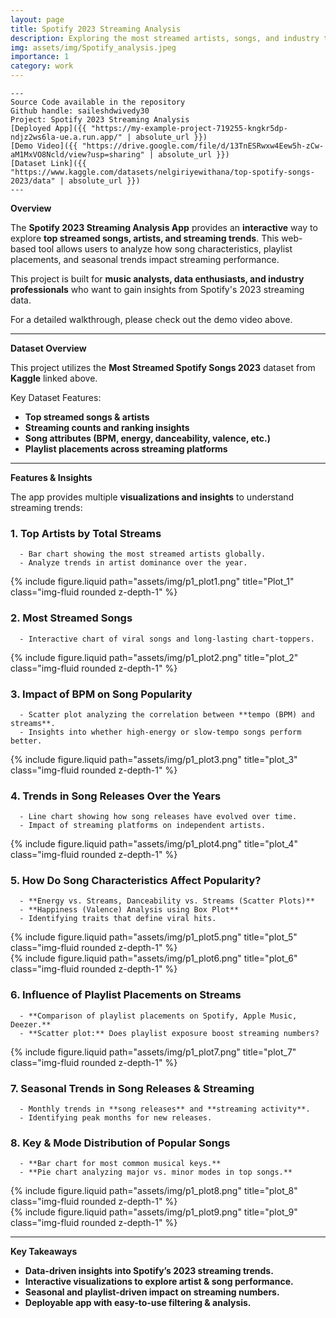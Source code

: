 ```yaml
---
layout: page
title: Spotify 2023 Streaming Analysis
description: Exploring the most streamed artists, songs, and industry trends of 2023 through interactive data visualization.
img: assets/img/Spotify_analysis.jpeg
importance: 1
category: work
---
```


    ---
    Source Code available in the repository
    Github handle: saileshdwivedy30
    Project: Spotify 2023 Streaming Analysis
    [Deployed App]({{ "https://my-example-project-719255-kngkr5dp-ndjz2ws6la-ue.a.run.app/" | absolute_url }})  
    [Demo Video]({{ "https://drive.google.com/file/d/13TnESRwxw4Eew5h-zCw-aM1MxVO8Ncld/view?usp=sharing" | absolute_url }})  
    [Dataset Link]({{ "https://www.kaggle.com/datasets/nelgiriyewithana/top-spotify-songs-2023/data" | absolute_url }})    
    ---

**Overview**

The **Spotify 2023 Streaming Analysis App** provides an **interactive** way to explore **top streamed songs, artists, and streaming trends**. This web-based tool allows users to analyze how song characteristics, playlist placements, and seasonal trends impact streaming performance.

This project is built for **music analysts, data enthusiasts, and industry professionals** who want to gain insights from Spotify's 2023 streaming data.

For a detailed walkthrough, please check out the demo video above.

---

**Dataset Overview**

This project utilizes the **Most Streamed Spotify Songs 2023** dataset from **Kaggle** linked above.

Key Dataset Features:

   - **Top streamed songs & artists**
   - **Streaming counts and ranking insights**
   - **Song attributes (BPM, energy, danceability, valence, etc.)**
   - **Playlist placements across streaming platforms**

---

**Features & Insights**

The app provides multiple **visualizations and insights** to understand streaming trends:

### 1. **Top Artists by Total Streams**

      - Bar chart showing the most streamed artists globally.
      - Analyze trends in artist dominance over the year.

<div class="row">
    <div class="col-sm mt-3 mt-md-0">
        {% include figure.liquid path="assets/img/p1_plot1.png" title="Plot_1" class="img-fluid rounded z-depth-1" %}
    </div>
</div>

### 2. **Most Streamed Songs**

      - Interactive chart of viral songs and long-lasting chart-toppers.
  
<div class="row">
    <div class="col-sm mt-3 mt-md-0">
        {% include figure.liquid path="assets/img/p1_plot2.png" title="plot_2" class="img-fluid rounded z-depth-1" %}
    </div>
</div>

###   3. **Impact of BPM on Song Popularity**

      - Scatter plot analyzing the correlation between **tempo (BPM) and streams**.
      - Insights into whether high-energy or slow-tempo songs perform better.

<div class="row">
    <div class="col-sm mt-3 mt-md-0">
        {% include figure.liquid path="assets/img/p1_plot3.png" title="plot_3" class="img-fluid rounded z-depth-1" %}
    </div>
</div>

### 4. **Trends in Song Releases Over the Years**

      - Line chart showing how song releases have evolved over time.
      - Impact of streaming platforms on independent artists.

<div class="row">
    <div class="col-sm mt-3 mt-md-0">
        {% include figure.liquid path="assets/img/p1_plot4.png" title="plot_4" class="img-fluid rounded z-depth-1" %}
    </div>
</div>

### 5. **How Do Song Characteristics Affect Popularity?**

      - **Energy vs. Streams, Danceability vs. Streams (Scatter Plots)**
      - **Happiness (Valence) Analysis using Box Plot**
      - Identifying traits that define viral hits.
  
<div class="row">
    <div class="col-sm mt-3 mt-md-0">
        {% include figure.liquid path="assets/img/p1_plot5.png" title="plot_5" class="img-fluid rounded z-depth-1" %}
    </div>
</div>

   
<div class="row">
     <div class="col-sm mt-3 mt-md-0">
         {% include figure.liquid path="assets/img/p1_plot6.png" title="plot_6" class="img-fluid rounded z-depth-1" %}
     </div>
</div>

### 6. **Influence of Playlist Placements on Streams**

      - **Comparison of playlist placements on Spotify, Apple Music, Deezer.**
      - **Scatter plot:** Does playlist exposure boost streaming numbers?

<div class="row">
    <div class="col-sm mt-3 mt-md-0">
        {% include figure.liquid path="assets/img/p1_plot7.png" title="plot_7" class="img-fluid rounded z-depth-1" %}
    </div>
</div>



### 7. **Seasonal Trends in Song Releases & Streaming**

      - Monthly trends in **song releases** and **streaming activity**.
      - Identifying peak months for new releases.

### 8. **Key & Mode Distribution of Popular Songs**

      - **Bar chart for most common musical keys.**
      - **Pie chart analyzing major vs. minor modes in top songs.**

<div class="row">
     <div class="col-sm mt-3 mt-md-0">
         {% include figure.liquid path="assets/img/p1_plot8.png" title="plot_8" class="img-fluid rounded z-depth-1" %}
     </div>
</div>

<div class="row">
     <div class="col-sm mt-3 mt-md-0">
         {% include figure.liquid path="assets/img/p1_plot9.png" title="plot_9" class="img-fluid rounded z-depth-1" %}
     </div>
</div>

---

**Key Takeaways**

- **Data-driven insights into Spotify’s 2023 streaming trends.**
- **Interactive visualizations to explore artist & song performance.**
- **Seasonal and playlist-driven impact on streaming numbers.**
- **Deployable app with easy-to-use filtering & analysis.**

